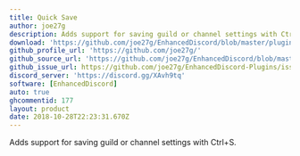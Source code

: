 ```yaml
---
title: Quick Save
author: joe27g
description: Adds support for saving guild or channel settings with Ctrl+S.
download: 'https://github.com/joe27g/EnhancedDiscord/blob/master/plugins/quick_save.js'
github_profile_url: 'https://github.com/joe27g/'
github_source_url: 'https://github.com/joe27g/EnhancedDiscord/blob/master/plugins/quick_save.js'
github_issue_url: https://github.com/joe27g/EnhancedDiscord-Plugins/issues
discord_server: 'https://discord.gg/XAvh9tq'
software: [EnhancedDiscord]
auto: true
ghcommentid: 177
layout: product
date: 2018-10-28T22:23:31.670Z
---
```

Adds support for saving guild or channel settings with Ctrl+S.